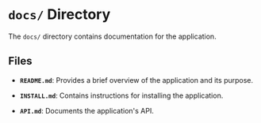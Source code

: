 # `docs/` Directory

The `docs/` directory contains documentation for the application.

## Files

- **`README.md`**: Provides a brief overview of the application and its purpose.

- **`INSTALL.md`**: Contains instructions for installing the application.

- **`API.md`**: Documents the application's API.
